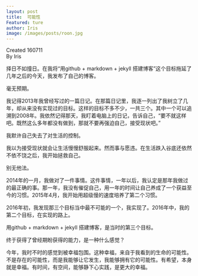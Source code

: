 ```yaml
---
layout: post
title:  可能性
Featured: ture
author: Iris
image: /images/posts/roon.jpg
---
```

Created 160711  
By Iris

择日不如撞日。在我将“用github + markdown + jekyll 搭建博客”这个目标拖延了几年之后的今天，我发布了自己的博客。

毫无预期。

我记得2013年我曾经写过的一篇日记。在那篇日记里，我逐一列出了我树立了几年，却从来没有实现过的目标。这样的目标不多不少，一共三个。其中一个可以追溯到2008年。我依然记得那天，我盯着电脑上的日记，告诉自己，“要不就这样吧。既然这么多年都没有做到，那就不要再强迫自己，接受现状吧。” 

我默许自己失去了对生活的控制。

我以为接受现状就会让生活慢慢舒服起来。然而事与愿违。在生活跌入谷底还依然不依不饶之后，我开始拯救自己。

别无他法。

2014年的一月，我做对了一件事情。这件事情，一年以后，我认定是那年我做过的最正确的事。那一年，我没有催促自己，用一年的时间让自己养成了一个获益至今的习惯。2015年4月，我开始用超级慢的速度培养了第二个习惯。

2016年初，我发现那三个目标当中最不可能的一个，我实现了。2016年中，我的第二个目标，在实现的路上。

用github + markdown + jekyll 搭建博客，是当时的第三个目标。

终于获得了曾经期盼获得的能力，是一种什么感觉？

今年，我时不时的感觉到被幸福包围。这种幸福，来自于我看到的生命的可能性。不是存在的可能性，而是我能够让它发生，我能够拥有它的可能性。有希望，本身就是幸福。有时间，有空间，能够静下心实践，是更大的幸福。